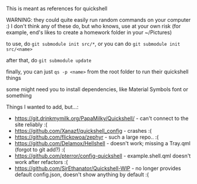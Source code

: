 This is meant as references for quickshell

WARNING: they could quite easily run random commands on your computer :) I don't think any of these do, but who knows, use at your own risk
(for example, end's likes to create a homework folder in your ~/Pictures)

to use, do `git submodule init src/*`, or you can do `git submodule init src/<name>` 


after that, do `git submodule update`

finally, you can just `qs -p <name>` from the root folder to run their quickshell things


some might need you to install dependencies, like Material Symbols font or something



Things I wanted to add, but...:

- https://git.drinkmymilk.org/PapaMilky/Quickshell/ - can't connect to the site reliably :(
- https://github.com/Xanazf/quickshell_config - crashes :(
- https://github.com/flickowoa/zephyr - such a large repo.. :(
- https://github.com/Delamox/Hellshell - doesn't work; missing a Tray.qml (forgot to git add?) :(
- https://github.com/pterror/config-quickshell - example.shell.qml doesn't work after refactors :(
- https://github.com/SirEthanator/Quickshell-WIP - no longer provides default config.json, doesn't show anything by default :(
